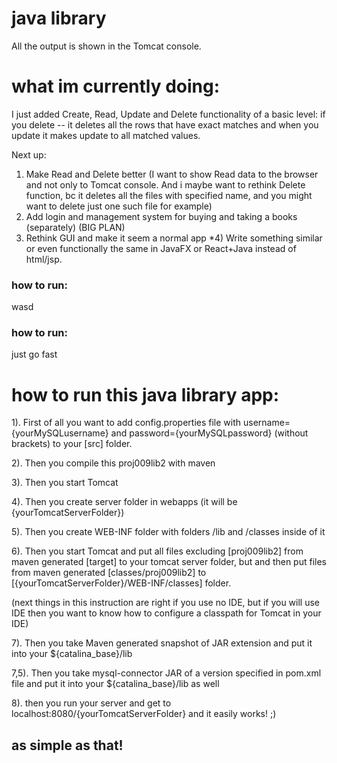 # java library



All the output is shown in the Tomcat console.

# what im currently doing:

I just added Create, Read, Update and Delete functionality of a basic level: if you delete -- it deletes all the rows that have exact matches and when you update it makes update to all matched values.

Next up: 
1) Make Read and Delete better (I want to show Read data to the browser and not only to Tomcat console. And i maybe want to rethink Delete function, bc it deletes all the files with specified name, and you might want to delete just one such file for example)
2) Add login and management system for buying and taking a books (separately) (BIG PLAN)
3) Rethink GUI and make it seem a normal app
*4) Write something similar or even functionally the same in JavaFX or React+Java instead of html/jsp. 

<h3> how to run: </h3>
wasd
<h3> how to run: </h3>
just go fast


# how to run this java library app:


1). First of all you want to add config.properties file with username={yourMySQLusername} and password={yourMySQLpassword} (without brackets) to your [src] folder.


2). Then you compile this proj009lib2 with maven


3). Then you start Tomcat


4). Then you create server folder in webapps (it will be {yourTomcatServerFolder})


5). Then you create WEB-INF folder with folders /lib and /classes inside of it


6). Then you start Tomcat and put all files excluding [proj009lib2] from maven generated [target] to your tomcat server folder, but and then put files from maven generated [classes/proj009lib2] to [{yourTomcatServerFolder}/WEB-INF/classes] folder.


(next things in this instruction are right if you use no IDE, but if you will use IDE then you want to know how to configure a classpath for Tomcat in your IDE)


7). Then you take Maven generated snapshot of JAR extension and put it into your ${catalina_base}/lib

7,5). Then you take mysql-connector JAR of a version specified in pom.xml file and put it into your ${catalina_base}/lib as well


8). then you run your server and get to localhost:8080/{yourTomcatServerFolder} and it easily works! ;)

<h2> as simple as that! </h2>


